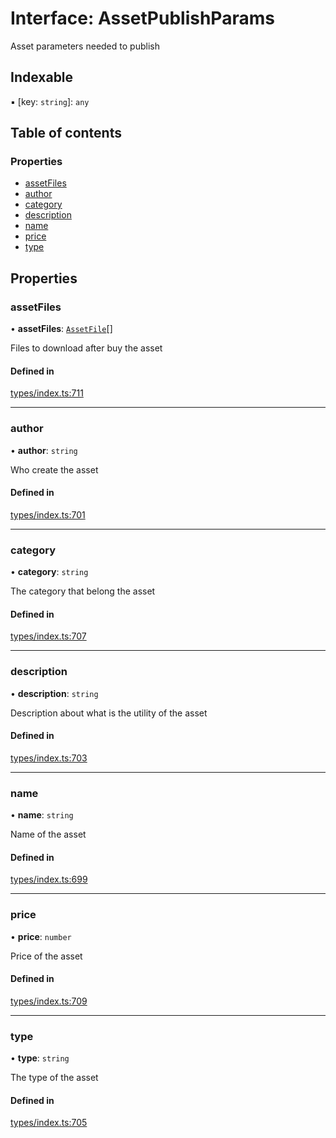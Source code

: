 # Interface: AssetPublishParams

Asset parameters needed to publish

## Indexable

▪ [key: `string`]: `any`

## Table of contents

### Properties

- [assetFiles](AssetPublishParams.md#assetfiles)
- [author](AssetPublishParams.md#author)
- [category](AssetPublishParams.md#category)
- [description](AssetPublishParams.md#description)
- [name](AssetPublishParams.md#name)
- [price](AssetPublishParams.md#price)
- [type](AssetPublishParams.md#type)

## Properties

### assetFiles

• **assetFiles**: [`AssetFile`](AssetFile.md)[]

Files to download after buy the asset

#### Defined in

[types/index.ts:711](https://github.com/nevermined-io/components-catalog/blob/b19d66a/lib/src/types/index.ts#L711)

___

### author

• **author**: `string`

Who create the asset

#### Defined in

[types/index.ts:701](https://github.com/nevermined-io/components-catalog/blob/b19d66a/lib/src/types/index.ts#L701)

___

### category

• **category**: `string`

The category that belong the asset

#### Defined in

[types/index.ts:707](https://github.com/nevermined-io/components-catalog/blob/b19d66a/lib/src/types/index.ts#L707)

___

### description

• **description**: `string`

Description about what is the utility of the asset

#### Defined in

[types/index.ts:703](https://github.com/nevermined-io/components-catalog/blob/b19d66a/lib/src/types/index.ts#L703)

___

### name

• **name**: `string`

Name of the asset

#### Defined in

[types/index.ts:699](https://github.com/nevermined-io/components-catalog/blob/b19d66a/lib/src/types/index.ts#L699)

___

### price

• **price**: `number`

Price of the asset

#### Defined in

[types/index.ts:709](https://github.com/nevermined-io/components-catalog/blob/b19d66a/lib/src/types/index.ts#L709)

___

### type

• **type**: `string`

The type of the asset

#### Defined in

[types/index.ts:705](https://github.com/nevermined-io/components-catalog/blob/b19d66a/lib/src/types/index.ts#L705)
